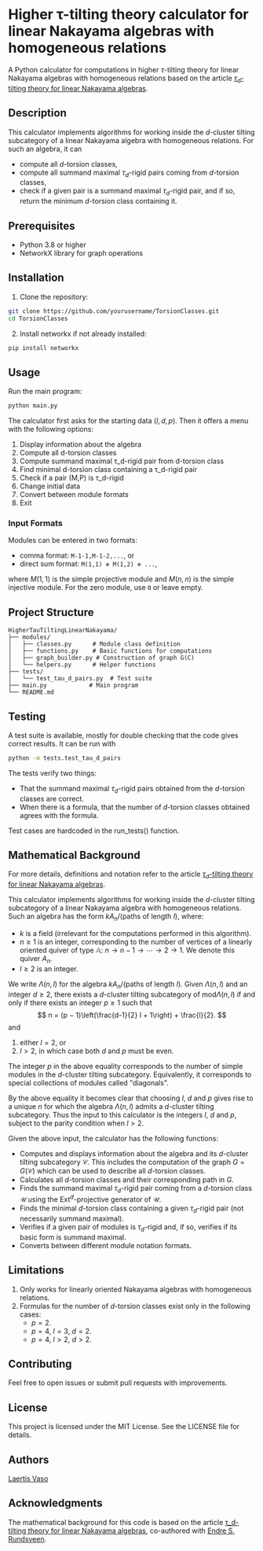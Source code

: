 # Higher τ-tilting theory calculator for linear Nakayama algebras with homogeneous relations

A Python calculator for computations in higher $\tau$-tilting theory for linear Nakayama algebras with homogeneous relations based on the article [$\tau_d$-tilting theory for linear Nakayama algebras](https://arxiv.org/abs/2410.19505).

## Description

This calculator implements algorithms for working inside the $d$-cluster tilting subcategory of a linear Nakayama algebra with homogeneous relations. For such an algebra, it can
- compute all $d$-torsion classes,
- compute all summand maximal $\tau_d$-rigid pairs coming from $d$-torsion classes,
- check if a given pair is a summand maximal $\tau_d$-rigid pair, and if so, return the minimum $d$-torsion class containing it. 

## Prerequisites

- Python 3.8 or higher
- NetworkX library for graph operations

## Installation

1. Clone the repository:
```bash
git clone https://github.com/yourusername/TorsionClasses.git
cd TorsionClasses
```

2. Install networkx if not already installed:
```bash
pip install networkx
```

## Usage

Run the main program:
```bash
python main.py
```

The calculator first asks for the starting data $(l,d,p)$. Then it offers a menu with the following options:

1. Display information about the algebra
2. Compute all d-torsion classes
3. Compute summand maximal τ_d-rigid pair from d-torsion class
4. Find minimal d-torsion class containing a τ_d-rigid pair
5. Check if a pair (M,P) is τ_d-rigid
6. Change initial data
7. Convert between module formats
8. Exit

### Input Formats

Modules can be entered in two formats:
- comma format: `M-1-1,M-1-2,...`, or
- direct sum format: `M(1,1) ⊕ M(1,2) ⊕ ...`,

where $M(1,1)$ is the simple projective module and $M(n,n)$ is the simple injective module. For the zero module, use `0` or leave empty.

## Project Structure

```
HigherTauTiltingLinearNakayama/
├── modules/
│   ├── classes.py      # Module class definition
│   ├── functions.py    # Basic functions for computations
│   ├── graph_builder.py # Construction of graph G(C)
│   └── helpers.py      # Helper functions
├── tests/
│   └── test_tau_d_pairs.py  # Test suite
├── main.py            # Main program
└── README.md
```

## Testing

A test suite is available, mostly for double checking that the code gives correct results. It can be run with 

```bash
python -m tests.test_tau_d_pairs
```

The tests verify two things:
- That the summand maximal $\tau_d$-rigid pairs obtained from the $d$-torsion classes are correct.
- When there is a formula, that the number of $d$-torsion classes obtained agrees with the formula.

Test cases are hardcoded in the run_tests() function.

## Mathematical Background

For more details, definitions and notation refer to the article [$\tau_d$-tilting theory for linear Nakayama algebras](https://arxiv.org/abs/2410.19505).

This calculator implements algorithms for working inside the $d$-cluster tilting subcategory of a linear Nakayama algebra with homogeneous relations. Such an algebra has the form $kA_n/(\text{paths of length } l)$, where:

- $k$ is a field (irrelevant for the computations performed in this algorithm).
- $n \geq 1$ is an integer, corresponding to the number of vertices of a linearly oriented quiver of type $\mathbb{A}$: $n \rightarrow n-1 \rightarrow\cdots \rightarrow 2 \rightarrow 1$. We denote this quiver $A_n$. 
- $l \geq 2$ is an integer.

We write $\Lambda(n,l)$ for the algebra $kA_n/(\text{paths of length } l)$. Given $\Lambda(n,l)$ and an integer $d \geq 2$, there exists a $d$-cluster tilting subcategory of $\mathrm{mod}\Lambda(n,l)$ if and only if there exists an integer $p \geq 1$ such that
$$
n = (p − 1)\left(\frac{d-1}{2} l + 1\right) + \frac{l}{2}.
$$
and 
1. either $l=2$, or 
2. $l>2$, in which case both $d$ and $p$ must be even. 

The integer $p$ in the above equality corresponds to the number of simple modules in the $d$-cluster tilting subcategory. Equivalently, it corresponds to special collections of modules called "diagonals". 

By the above equality it becomes clear that choosing $l$, $d$ and $p$ gives rise to a unique $n$ for which the algebra $\Lambda(n,l)$ admits a $d$-cluster tilting subcategory. Thus the input to this calculator is the integers $l$, $d$ and $p$, subject to the parity condition when $l>2$.

Given the above input, the calculator has the following functions:

- Computes and displays information about the algebra and its $d$-cluster tilting subcategory $\mathcal{C}$. This includes the computation of the graph $G=G(\mathcal{C})$ which can be used to describe all $d$-torsion classes.
- Calculates all $d$-torsion classes and their corresponding path in $G$.
- Finds the summand maximal $\tau_d$-rigid pair coming from a $d$-torsion class $\mathcal{U}$ using the $\mathrm{Ext}^d$-projective generator of $\mathcal{U}$.
- Finds the minimal $d$-torsion class containing a given $\tau_d$-rigid pair (not necessarily summand maximal).
- Verifies if a given pair of modules is $\tau_d$-rigid and, if so, verifies if its basic form is summand maximal. 
- Converts between different module notation formats.

## Limitations

1. Only works for linearly oriented Nakayama algebras with homogeneous relations.
2. Formulas for the number of $d$-torsion classes exist only in the following cases:
    - $p=2$.
    - $p=4$, $l=3$, $d=2$.
    - $p=4$, $l>2$, $d>2$.

## Contributing

Feel free to open issues or submit pull requests with improvements.

## License

This project is licensed under the MIT License. See the LICENSE file for details.

## Authors

[Laertis Vaso](https://www.laertisvaso.com/)

## Acknowledgments

The mathematical background for this code is based on the article [τ_d-tilting theory for linear Nakayama algebras](https://arxiv.org/abs/2410.19505), co-authored with [Endre S. Rundsveen](https://endresr.github.io/).